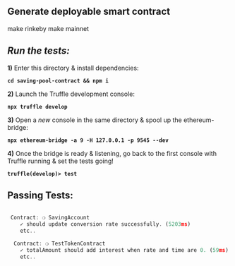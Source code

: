
## Generate deployable smart contract
make rinkeby
make mainnet

## _Run the tests:_

**1)** Enter this directory & install dependencies:

__`cd saving-pool-contract && npm i`__

**2)** Launch the Truffle development console:

__`npx truffle develop`__

**3)** Open a _new_ console in the same directory & spool up the ethereum-bridge:

__`npx ethereum-bridge -a 9 -H 127.0.0.1 -p 9545 --dev`__

**4)** Once the bridge is ready & listening, go back to the first console with Truffle running & set the tests going!

__`truffle(develop)> test`__



## Passing Tests:

```javascript

 Contract: ❍ SavingAccount
    ✓ should update conversion rate successfully. (5203ms)
    etc..

  Contract: ❍ TestTokenContract
    ✓ totalAmount should add interest when rate and time are 0. (59ms)
    etc..

```

